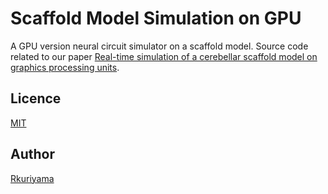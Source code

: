 Scaffold Model Simulation on GPU
====
A GPU version neural circuit simulator on a scaffold model.
Source code related to our paper [Real-time simulation of a cerebellar scaffold model on graphics processing units](https://www.frontiersin.org/articles/10.3389/fncel.2021.623552/abstract).


## Licence

[MIT](https://github.com/Rkuriyama/Cerebellar-Scaffold-Model-Simulation-on-GPU/blob/master/LICENSE)

## Author
[Rkuriyama](https://github.com/Rkuriyama)
